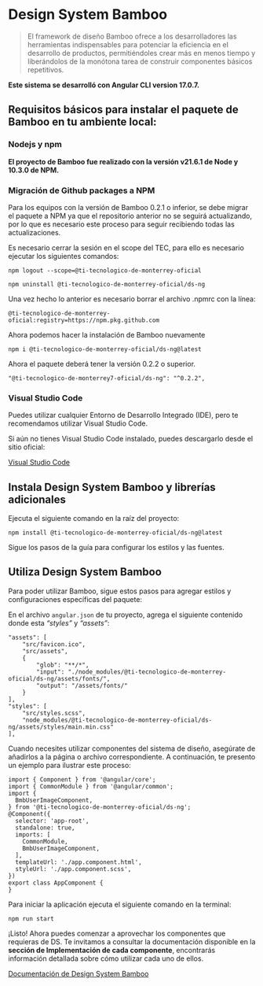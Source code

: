 # Design System Bamboo

> El framework de diseño Bamboo ofrece a los desarrolladores las herramientas indispensables para potenciar la eficiencia en el desarrollo de productos, permitiéndoles crear más en menos tiempo y liberándolos de la monótona tarea de construir componentes básicos repetitivos.

**Este sistema se desarrolló con Angular CLI version 17.0.7.**

## Requisitos básicos para instalar el paquete de Bamboo en tu ambiente local:

### Nodejs y npm

**El proyecto de Bamboo fue realizado con la versión v21.6.1 de Node y 10.3.0 de NPM.**

### Migración de Github packages a NPM

Para los equipos con la versión de Bamboo 0.2.1 o inferior, se debe migrar el paquete a NPM ya que el repositorio anterior no se seguirá actualizando, por lo que es necesario este proceso para seguir recibiendo todas las actualizaciones.

Es necesario cerrar la sesión en el scope del TEC, para ello es necesario ejecutar los siguientes comandos:

`npm logout --scope=@ti-tecnologico-de-monterrey-oficial`

`npm uninstall @ti-tecnologico-de-monterrey-oficial/ds-ng`

Una vez hecho lo anterior es necesario borrar el archivo .npmrc con la línea:

`@ti-tecnologico-de-monterrey-oficial:registry=https://npm.pkg.github.com`

Ahora podemos hacer la instalación de Bamboo nuevamente

`npm i @ti-tecnologico-de-monterrey-oficial/ds-ng@latest`

Ahora el paquete deberá tener la versión 0.2.2 o superior.

`"@ti-tecnologico-de-monterrey7-oficial/ds-ng": "^0.2.2",`

### Visual Studio Code

Puedes utilizar cualquier Entorno de Desarrollo Integrado (IDE), pero te recomendamos utilizar Visual Studio Code.

Si aún no tienes Visual Studio Code instalado, puedes descargarlo desde el sitio oficial:

[Visual Studio Code](https://code.visualstudio.com)

## Instala Design System Bamboo y librerías adicionales

Ejecuta el siguiente comando en la raíz del proyecto:

`npm install @ti-tecnologico-de-monterrey-oficial/ds-ng@latest`

Sigue los pasos de la guía para configurar los estilos y las fuentes.

## Utiliza Design System Bamboo

Para poder utilizar Bamboo, sigue estos pasos para agregar estilos y configuraciones específicas del paquete:

En el archivo `angular.json` de tu proyecto, agrega el siguiente contenido donde esta _“styles”_ y _“assets”_:

```
"assets": [
    "src/favicon.ico",
    "src/assets",
    {
        "glob": "**/*",
        "input": "./node_modules/@ti-tecnologico-de-monterrey-oficial/ds-ng/assets/fonts/",
        "output": "/assets/fonts/"
    }
],
"styles": [
    "src/styles.scss",
    "node_modules/@ti-tecnologico-de-monterrey-oficial/ds-ng/assets/styles/main.min.css"
],
```

Cuando necesites utilizar componentes del sistema de diseño, asegúrate de añadirlos a la página o archivo correspondiente. A continuación, te presento un ejemplo para ilustrar este proceso:

```
import { Component } from '@angular/core';
import { CommonModule } from '@angular/common';
import {
  BmbUserImageComponent,
} from '@ti-tecnologico-de-monterrey-oficial/ds-ng';
@Component({
  selector: 'app-root',
  standalone: true,
  imports: [
    CommonModule,
    BmbUserImageComponent,
  ],
  templateUrl: './app.component.html',
  styleUrl: './app.component.scss',
})
export class AppComponent {
}
```

Para iniciar la aplicación ejecuta el siguiente comando en la terminal:

`npm run start`

¡Listo! Ahora puedes comenzar a aprovechar los componentes que requieras de DS. Te invitamos a consultar la documentación disponible en la **sección de Implementación de cada componente**, encontrarás información detallada sobre cómo utilizar cada uno de ellos.

[Documentación de Design System Bamboo](https://bamboo.tec.mx/latest/te-damos-la-bienvenida/bamboo-GkY8UT7J)
